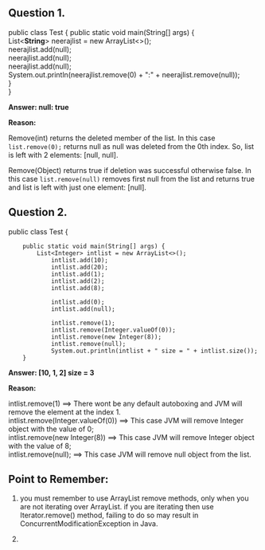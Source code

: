 
## Question 1. 
 
public class Test {
    public static void main(String[] args) { <br/>
        List<**String**> neerajlist = new ArrayList<>();<br/>
        neerajlist.add(null);<br/>
        neerajlist.add(null);<br/>
        neerajlist.add(null);<br/>
        System.out.println(neerajlist.remove(0) + ":" + neerajlist.remove(null));<br/>
    }<br/>
}<br/>

**Answer: null: true**

**Reason:**

Remove(int) returns the deleted member of the list. In this case `list.remove(0);` returns null as null was deleted from the 0th index. So, list is left with 2 elements: [null, null].

Remove(Object) returns true if deletion was successful otherwise false. In this case `list.remove(null)` removes first null from the list and returns true and list is left with just one element: [null].


## Question 2. 

public class Test { 

		public static void main(String[] args) { 
            List<Integer> intlist = new ArrayList<>(); 
				intlist.add(10); 
				intlist.add(20); 
				intlist.add(1); 
				intlist.add(2); 
                intlist.add(8); 

				intlist.add(0); 
				intlist.add(null); 

				intlist.remove(1);
				intlist.remove(Integer.valueOf(0));
				intlist.remove(new Integer(8)); 
                intlist.remove(null);
                System.out.println(intlist + " size = " + intlist.size());
        }

**Answer: [10, 1, 2] size = 3**

**Reason:**


intlist.remove(1) ==> There wont be any default autoboxing and JVM will remove the element at the index 1. <br/>
intlist.remove(Integer.valueOf(0)) ==> This case JVM will remove Integer object with the value of 0; <br/>
intlist.remove(new Integer(8)) ==> This case JVM will remove Integer object with the value of 8; <br/>
intlist.remove(null); ==> This case JVM will remove null object from the list. <br/>

## Point to Remember:

1. </p> you must remember to use ArrayList remove methods, only when you are not iterating over ArrayList. if you are iterating then use Iterator.remove() method, failing to do so may result in </b>ConcurrentModificationException</b> in Java. </p>

2. 











